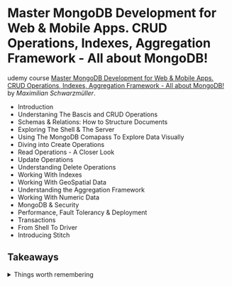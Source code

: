 <!--
// cSpell:ignore Schwarzmüller 
 -->

# Master MongoDB Development for Web & Mobile Apps. CRUD Operations, Indexes, Aggregation Framework - All about MongoDB!

 
udemy course [Master MongoDB Development for Web & Mobile Apps. CRUD Operations, Indexes, Aggregation Framework - All about MongoDB!](https://www.udemy.com/course/mongodb-the-complete-developers-guidey/) by *Maximilian Schwarzmüller*. 

- Introduction
- Understaning The Bascis and CRUD Operations
- Schemas & Relations: How to Structure Documents
- Exploring The Shell & The Server
- Using The MongoDB Comapass To Explore Data Visually
- Diving into Create Operations
- Read Operations - A Closer Look
- Update Operations
- Understanding Delete Operations
- Working With Indexes
- Working With GeoSpatial Data
- Understanding the Aggregation Framework
- Working With Numeric Data
- MongoDB & Security
- Performance, Fault Tolerancy & Deployment
- Transactions
- From Shell To Driver
- Introducing Stitch

## Takeaways
<details>
<summary>
Things worth remembering
</summary>

[configuration files documentation](https://www.mongodb.com/docs/manual/reference/configuration-options/)


default port is 27017

- the `{$set:{}}` is used inside update commands.
- we can't use `.pretty()` after `findOne`.
- matching a value greater than a threshold `db.flightData.find({distance:{$gt:10000}})`
- `update` doesn't care if we forget the `{$set:{}}` part, it will replace the entire document.
- the **_id** field in always included in projections, unless excluded with `{_id:0}`.
- Nested Documents Limits:
  - up 100 levels of nesting.
  - max size of the document is 16MB.

- `db.dropDatabase()`
- `db.myCollection.drop()`
- `db.customers.aggregate([$lookup:{from: "books",localField: "favBooks",foreignField:"_id",as: "favBookData"}])` - merge documents.
- `db.runCommand({colMod:"posts",validator:{}},validationLevel:"warn"})` - update validation schema and validation action
- `use <db>` - switch to a database
	<samp>
	switched to db shop
	</samp>
- `db.products.insertOne()`
- `db.products.find()`
- `.pretty()`
- `mongoimport <path/to/file.json>` - import a file into a database. [documentation](https://docs.mongodb.com/manual/reference/program/mongoimport/index.html)
  - `-d` - database to use
  - `-c` - collection to use
  - `--JsonArray` - when we have an array of elements, not just one document
  - `--drop` - if collection exists, drop it (clear contents) before importing, otherwise it's an append operation
- the `$` sign in an update refers to the first element matched by `$elemMatch`.
- the `$[]` syntax in an update refers to all elements in the array.
- the `$[<el>]` syntax in an update to target other elements in the array based on different conditions
- `db.mycoll.getIndexes()` - view all indexes.
- `db.mycoll.createIndex({"field.to.index":1})` - create an index based on the field, either ascending or descending.
  - `db.mycoll.createIndex({"field1":1,"field2":-1})` - compounded index, the order matters!
- `db.mycoll.dropIndex({"field.to.index":1})` - remove an index.
- `db.mycoll.explain().find({})` - provide a detailed explainnation of how the operation was performed.
  - `db.mycoll.explain("executionStats").find({})` - more verbose explainnation about the execution.


### Find Operators

- `db.collection.find({"key":{$gt:1000}})` - find based on a criteria.
- `db.collection.find({"array":{$elemMatch:{"key":"value"}}})` - find a document where the array contains an element with the properties given.
- `db.collection.find({"array":"element"})` - find a document where the array **contains** the element.
- `db.collection.find({"array":["element"]})` - find a document where the array **has only the element**.
- `db.collection.find({key:{$in:["value1","value2"]}})` - all document where the key is one of the values.
- `db.collection.find({key:{$nin:["value1","value2"]}})` - all document where the key is not one of the values.
- `db.collection.find({$or:[{"criteria1":"value1"},{"criteria2:{$gt:1}}]})` -  match one of the filters.
- `db.collection.find({$nor:[{"criteria1":"value1"},{"criteria2:{$gt:1}}]})` -  match none of the filters.
- `db.collection.find({$and:[{"criteria1":"value1"},{"criteria2:{$gt:1}}]})` -  match all of the filters. required if we want conditions on the same field.
- `db.collection.find({key: {$not:{$eq:value}}})` - inverse a query.
- `db.collection.find({key: {$exists:true, $ne:null}})` - a field exists and has a non-null value.
- `db.collection.find({"field.key": {$type:"number"}})` - a field has a certain type.
- `db.collection.find({"field": {$regex:/pattern/}})` - match a regex pattern.
- `db.collection.find({$expr:{$gt:["$field1","$field2"]}})` - find documents where the fields matchs an expression (boolean).
- `db.collection.find({$expr: {$gt:[{$cond:{if:{$le:[$field",value]],then:"A", else:"B"}},"$value2"]}})` - create conditional value.
`db.collection.find({"arrayField.innerField":"value"})` - match an internal element of the array.
`db.collection.find({arrayField:{$size:2}})` - exact match of size (can't compare and use operators here).
`db.collection.find({arrayField:{$all:["value1","value2"]}})` - match documents which contain all the required values, without caring about order of if there are additional elements.
`db.collection.find({arrayField:{$elemMatch:{"innerField1":"value1","innerField2":"value2"}}})` - match documents which have an elements in the array that matches all the required conditions.

### Update Operators
-`db.collection.updateOne({},{})` - update the first matching document.
-`db.collection.updateMany({},{})` - update all matching documents
-`db.collection.updateOne({},{$set:{field:value}})` - set the value of a field, not effecting other fields
-`db.collection.updateOne({},{$inc:{field:value}})` - change a value from it's current value, either increment of decrement (by passing a negative value).
-`db.collection.updateOne({},{$mul:{field:factor}})` - change a value from it's current value by a numeric factor. One being neutral and value lower than one making it smaller.
-`db.collection.updateOne({},{$min:{field:value}})` - the value will be the minimum value between the existing value and the new value.
-`db.collection.updateOne({},{$max:{field:value}})` - the value will be the maximum value between the existing value and the new value.
-`db.collection.updateOne({},{$unset:{fieldName:""}})` - remove the field from the document, the `""` is a common value, but it doesn't matter what we pass.
-`db.collection.updateMany({},{$rename:{oldName:newName}})` - change the name of the field. doesn't add the field to documents which didn't have it.
-`db.collection.updateMany({array:{$elemMatch:{}}},{$set:{"array.$.field":value}})` - change only the array element which was matched. 
-`db.collection.updateMany({},{$set:{"array.$[el].field":value}},{arrayFilters:[{"el.field":value}]})` - target additional elements in the array based on a criteria.
-`db.collection.updateOne({},{$addToSet:{arrayField:{field1:value1,field2:value2}}})` - add unique element to array, doesn't create duplications.
-`db.collection.updateOne({},{$push:{arrayField:{$each:[{field1:value1,field2:value2},{field1:value1,field2:value2}]}})` - add multiple elements to array.
-`db.collection.updateOne({},{$pop:{arrayField:1}})` - remove last element from array. 
-`db.collection.updateOne({},{$pop:{arrayField:-1}})` - remove first element from 
-`db.collection.updateOne({},{$pull:{arrayField:{criteriaField:value}}})` - remove elements from array based on conditions.

### Operators
operator syntax | name | context | notes | sample
---|-------|--------|-------|-------
`$eq`, `$neq` | logical operators | find |
`$gt`, `$gte` | logical operators | find |
`$lt`, `$lte` | logical operators | find |
`$in`, `$nin` | logical operators | find |
`$or` | logical operators | find |
`$nor` | logical operators | find |
`$and` | logical operators | find |
`$not` | logical operators | find |
`$exists` | test existence | find |
`$type` | test type of field | find |
`$expr` | test type of field | find |
`$jsonSchema` | | find |
`$mod` | | find |
`$regex` | | find |
`$text` | | find |
`$cond`,`if`,`then`,`else` | | find |
`$` | field name specifier | find
`$substract` | | find
`$size` | array size | find
`$all` | match all elements in array | find
`$elemMatch` | match element in array | find |
`$` | | projection
`$slice` | | projection
`$meta` | | projection
`$set` | set field | update | new value to field
`$unset` | unset field | update | remove field from document
`$rename` | rename field | update | give new name to field
`$inc` | increment field value | update | 
`$min` |  | update | 
`$max` |  | update | 
`$mul` |  | update | 
`$push` |  | update | 
`$addToSet` |  | update | 
`$pop` |  | update | 
`$pull` |  | update | 
`$each` |  | update | 
`$` |  | update | 
`$[]` |  | update | 
`$[<identifier>]` |  | update | 

### Cursor Object

- `const cursor = db.colllection.find()` - create cursor.
- `cursor.hasNext()` - check if it was exhausted 
- `cursor.next()` - get next batch, same as `it`
- `cursor.count()` - count elements.
- `cursor.sort({field1:1, field2:-1})` - sort elements.
- `cursor.skip(50)` - move the cursor forward.
- `cursor.limit(5)` - change the number of elements in each fetch.


### Additional Options Arguments

inserts:
- ordered inserts - do insert for all or stop on the first error.
- write concern - how data is inserted (`insertMany`)
	- *w* - number of instances to write to (default 1, zero means no validation).
	- *j* - write to journal, (default undefined/ false)
	- *wtimeout* - time to wait until for response.

```js
db.mycoll.insertMany([{_id:1,name:"a"},{_id:2, name:"b"}],
{
	unordered:false,
	writeConcern: {
		w: 1,
		j: true,
		wtimeout: 200
	}
})
```

updates:
- upsert: update or insert, if document doesn't exists. create it.
```js
db.mycoll.updateOne({field:value},{$set:{field1:value1,field2:value2}},
{
	upsert:true
})
```
- array filters: target other elements in the array
```js
db.mycoll.updateMany({field:value},{$set:"array.$[identifier].field":value},{arrayFilters:[{"identifier.field":value}]})
```

### Special types of objects

- point: geospacial data
```
{
	"location": 
	{
		type: "Point",
		coordinates: [56.12,43.09]
	}
}
```

run mongodb as background service in windows
```cmd
net start MongoDB
net stop MongoDB
```

to quit 
```sh
use admin
db.shutdownServer()
```

### CLI flags

when running `mongod` - [documentation](https://www.mongodb.com/docs/manual/reference/program/mongod/)

- `--port` - port to run the service on
- `--quiet` - reduce verbosity, less output.
- `--logpath <path to file>` - where the logs are stored.
- `--dbpath <folder>` - where the data is actually stored.
- `--repair` - try and fix corruptions in database
- `--directoryperdb` - group databases into sub folders
- `--fork` - only for mac and linux. run as a background process, as a service. must have a log path (can't log to the terminal).
- `--storageEngine <engine>` - default is wiredTiger
- `--config` (or `-f`) - pass a mongod configuration file

when running `mongosh` or `mongo` - [documentation](https://www.mongodb.com/docs/manual/reference/program/mongo/)

- `mongo --help` - get help for shell
- `--nodb` - don't run with a database, just a js shell
- `--quiet` - less verbose output
- `--verbose` - more verbose
- `--port` - which port to connect, default is local host 27017
- `--host` - which host to connect
- `-u` - authentication, username
- `-p` - authentication, password


### Mongo Shell Commands
command | action
----|----
`db.help()` | help on db methods
`db.mycoll.help()`| help on collection methods
`db.stats()`| help on collection methods
`sh.help()` | sharding helpers
`rs.help()` | replica set helpers
`db.dropDatabase()` | clear current database
`db.shutdownServer()` | shut down
`show dbs`| list databases
`show collections`| list collections in current database
`show users`| list users
`show profiles`|list profiles
`help` | general help
`help admin` | administrative help
`help connect` | connecting to a db help
`help keys` | key shortcuts
`help misc` | misc things to know
`help mr` | mapreduce

### Data Types
DataType | Notes | Example
---|---|---
Text | always quotes | "Max"
Boolean | true of false | true
Integer | int32 | 55, `NumberInt(11)`
NumberLong | int64 | 1000000000, `NumberLong(1000000000)`
double | floating point| 12.25
NumberDecimal | High precision | 12.99, `NumberDecimal(11.95)`
ObjectId | automatically generated, has a timestamp internally | ObjectId("text")
ISODate | date | ISODate("2018-09-09")
Timestamp| date time |Timestamp(11421532)
Embedded Documents | nesting | {"a":{}}
Array | list of values| {"b":[]}

</details>

